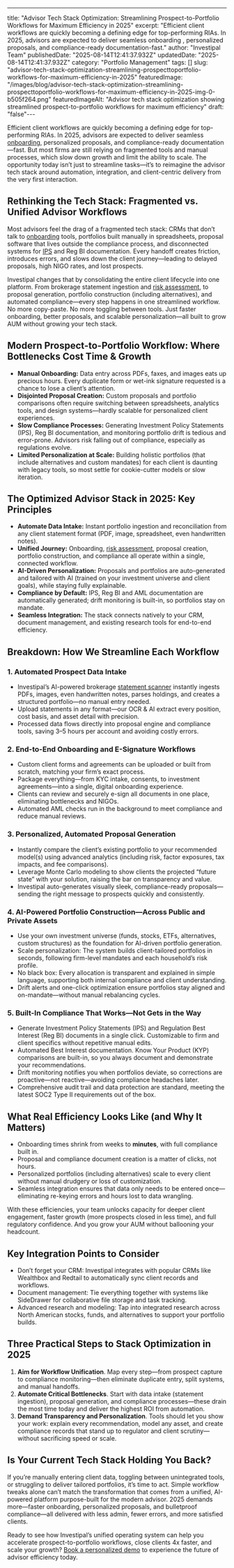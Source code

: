 ---
title: "Advisor Tech Stack Optimization: Streamlining Prospect-to-Portfolio Workflows for Maximum Efficiency in 2025"
excerpt: "Efficient client workflows are quickly becoming a defining edge for top-performing RIAs. In 2025, advisors are expected to deliver seamless onboarding , personalized proposals, and compliance-ready documentation-fast."
author: "Investipal Team"
publishedDate: "2025-08-14T12:41:37.932Z"
updatedDate: "2025-08-14T12:41:37.932Z"
category: "Portfolio Management"
tags: []
slug: "advisor-tech-stack-optimization-streamlining-prospecttoportfolio-workflows-for-maximum-efficiency-in-2025"
featuredImage: "/images/blog/advisor-tech-stack-optimization-streamlining-prospecttoportfolio-workflows-for-maximum-efficiency-in-2025-img-0-b505f264.png"
featuredImageAlt: "Advisor tech stack optimization showing streamlined prospect-to-portfolio workflows for maximum efficiency"
draft: "false"---
<p id="">Efficient client workflows are quickly becoming a defining edge for top-performing RIAs. In 2025, advisors are expected to deliver seamless <a href="/blog/category/onboarding">onboarding</a>, personalized proposals, and compliance-ready documentation—fast. But most firms are still relying on fragmented tools and manual processes, which slow down growth and limit the ability to scale. The opportunity today isn’t just to streamline tasks—it’s to reimagine the advisor tech stack around automation, integration, and client-centric delivery from the very first interaction.</p><h2 id="">Rethinking the Tech Stack: Fragmented vs. Unified Advisor Workflows</h2><p id="">Most advisors feel the drag of a fragmented tech stack: CRMs that don’t talk to <a href="/blog/category/onboarding">onboarding</a> tools, portfolios built manually in spreadsheets, proposal software that lives outside the compliance process, and disconnected systems for <a href="/features/investment-policy-statements">IPS</a> and Reg BI documentation. Every handoff creates friction, introduces errors, and slows down the client journey—leading to delayed proposals, high NIGO rates, and lost prospects.</p><p id="">Investipal changes that by consolidating the entire client lifecycle into one platform. From brokerage statement ingestion and <a href="/features/risk-management">risk assessment</a>, to proposal generation, portfolio construction (including alternatives), and automated compliance—every step happens in one streamlined workflow. No more copy-paste. No more toggling between tools. Just faster onboarding, better proposals, and scalable personalization—all built to grow AUM without growing your tech stack.</p><h2 id="">Modern Prospect-to-Portfolio Workflow: Where Bottlenecks Cost Time & Growth</h2><ul id=""><li id=""><strong id="">Manual Onboarding:</strong> Data entry across PDFs, faxes, and images eats up precious hours. Every duplicate form or wet-ink signature requested is a chance to lose a client’s attention.</li><li id=""><strong id="">Disjointed Proposal Creation:</strong> Custom proposals and portfolio comparisons often require switching between spreadsheets, analytics tools, and design systems—hardly scalable for personalized client experiences.</li><li id=""><strong id="">Slow Compliance Processes:</strong> Generating Investment Policy Statements (IPS), Reg BI documentation, and monitoring portfolio drift is tedious and error-prone. Advisors risk falling out of compliance, especially as regulations evolve.</li><li id=""><strong id="">Limited Personalization at Scale:</strong> Building holistic portfolios (that include alternatives and custom mandates) for each client is daunting with legacy tools, so most settle for cookie-cutter models or slow iteration.</li></ul><h2 id="">The Optimized Advisor Stack in 2025: Key Principles</h2><ul id=""><li id=""><strong id="">Automate Data Intake:</strong> Instant portfolio ingestion and reconciliation from any client statement format (PDF, image, spreadsheet, even handwritten notes).</li><li id=""><strong id="">Unified Journey:</strong> Onboarding, <a href="/features/risk-management">risk assessment</a>, proposal creation, portfolio construction, and compliance all operate within a single, connected workflow.</li><li id=""><strong id="">AI-Driven Personalization:</strong> Proposals and portfolios are auto-generated and tailored with AI (trained on your investment universe and client goals), while staying fully explainable.</li><li id=""><strong id="">Compliance by Default:</strong> IPS, Reg BI and AML documentation are automatically generated; drift monitoring is built-in, so portfolios stay on mandate.</li><li id=""><strong id="">Seamless Integration:</strong> The stack connects natively to your CRM, document management, and existing research tools for end-to-end efficiency.</li></ul><h2 id="">Breakdown: How We Streamline Each Workflow</h2><h3 id="">1. Automated Prospect Data Intake</h3><ul id=""><li id="">Investipal’s AI-powered brokerage <a href="/features/automated-statement-scanner">statement scanner</a> instantly ingests PDFs, images, even handwritten notes, parses holdings, and creates a structured portfolio—no manual entry needed.</li><li id="">Upload statements in any format—our OCR & AI extract every position, cost basis, and asset detail with precision.</li><li id="">Processed data flows directly into proposal engine and compliance tools, saving 3–5 hours per account and avoiding costly errors.</li></ul><h3 id="">2. End-to-End Onboarding and E-Signature Workflows</h3><ul id=""><li id="">Custom client forms and agreements can be uploaded or built from scratch, matching your firm’s exact process.</li><li id="">Package everything—from KYC intake, consents, to investment agreements—into a single, digital onboarding experience.</li><li id="">Clients can review and securely e-sign all documents in one place, eliminating bottlenecks and NIGOs.</li><li id="">Automated AML checks run in the background to meet compliance and reduce manual reviews.</li></ul><h3 id="">3. Personalized, Automated Proposal Generation</h3><ul id=""><li id="">Instantly compare the client’s existing portfolio to your recommended model(s) using advanced analytics (including risk, factor exposures, tax impacts, and fee comparisons).</li><li id="">Leverage Monte Carlo modeling to show clients the projected “future state” with your solution, raising the bar on transparency and value.</li><li id="">Investipal auto-generates visually sleek, compliance-ready proposals—sending the right message to prospects quickly and consistently.</li></ul><h3 id="">4. AI-Powered Portfolio Construction—Across Public and Private Assets</h3><ul id=""><li id="">Use your own investment universe (funds, stocks, ETFs, alternatives, custom structures) as the foundation for AI-driven portfolio generation.</li><li id="">Scale personalization: The system builds client-tailored portfolios in seconds, following firm-level mandates and each household’s risk profile.</li><li id="">No black box: Every allocation is transparent and explained in simple language, supporting both internal compliance and client understanding.</li><li id="">Drift alerts and one-click optimization ensure portfolios stay aligned and on-mandate—without manual rebalancing cycles.</li></ul><h3 id="">5. Built-In Compliance That Works—Not Gets in the Way</h3><ul id=""><li id="">Generate Investment Policy Statements (IPS) and Regulation Best Interest (Reg BI) documents in a single click. Customizable to firm and client specifics without repetitive manual edits.</li><li id="">Automated Best Interest documentation. Know Your Product (KYP) comparisons are built-in, so you always document and demonstrate your recommendations.</li><li id="">Drift monitoring notifies you when portfolios deviate, so corrections are proactive—not reactive—avoiding compliance headaches later.</li><li id="">Comprehensive audit trail and data protection are standard, meeting the latest SOC2 Type II requirements out of the box.</li></ul><h2 id="">What Real Efficiency Looks Like (and Why It Matters)</h2><ul id=""><li id="">Onboarding times shrink from weeks to <strong id="">minutes</strong>, with full compliance built in.</li><li id="">Proposal and compliance document creation is a matter of clicks, not hours.</li><li id="">Personalized portfolios (including alternatives) scale to every client without manual drudgery or loss of customization.</li><li id="">Seamless integration ensures that data only needs to be entered once—eliminating re-keying errors and hours lost to data wrangling.</li></ul><p id="">With these efficiencies, your team unlocks capacity for deeper client engagement, faster growth (more prospects closed in less time), and full regulatory confidence. And you grow your AUM without ballooning your headcount.</p><h2 id="">Key Integration Points to Consider</h2><ul id=""><li id="">Don’t forget your CRM: Investipal integrates with popular CRMs like Wealthbox and Redtail to automatically sync client records and workflows.</li><li id="">Document management: Tie everything together with systems like SideDrawer for collaborative file storage and task tracking.</li><li id="">Advanced research and modeling: Tap into integrated research across North American stocks, funds, and alternatives to support your portfolio builds.</li></ul><h2 id="">Three Practical Steps to Stack Optimization in 2025</h2><ol id=""><li id=""><strong id="">Aim for Workflow Unification</strong>. Map every step—from prospect capture to compliance monitoring—then eliminate duplicate entry, split systems, and manual handoffs.</li><li id=""><strong id="">Automate Critical Bottlenecks</strong>. Start with data intake (statement ingestion), proposal generation, and compliance processes—these drain the most time today and deliver the highest ROI from automation.</li><li id=""><strong id="">Demand Transparency and Personalization</strong>. Tools should let you show your work: explain every recommendation, model any asset, and create compliance records that stand up to regulator and client scrutiny—without sacrificing speed or scale.</li></ol><h2 id="">Is Your Current Tech Stack Holding You Back?</h2><p id="">If you’re manually entering client data, toggling between unintegrated tools, or struggling to deliver tailored portfolios, it’s time to act. Simple workflow tweaks alone can’t match the transformation that comes from a unified, AI-powered platform purpose-built for the modern advisor. 2025 demands more—faster onboarding, personalized proposals, and bulletproof compliance—all delivered with less admin, fewer errors, and more satisfied clients.</p><p id="">Ready to see how Investipal’s unified operating system can help you accelerate prospect-to-portfolio workflows, close clients 4x faster, and scale your growth? <a href="/book-a-demo" target="_blank">Book a personalized demo</a> to experience the future of advisor efficiency today.</p>
